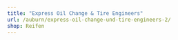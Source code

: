 ```yaml
---
title: "Express Oil Change & Tire Engineers"
url: /auburn/express-oil-change-und-tire-engineers-2/
shop: Reifen
---
```

